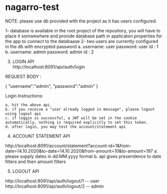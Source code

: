 # nagarro-test

NOTE: please use db provided with the project as it has users configured.


1- database is available in the root project of the repository, you will have to place it somwewhere and provide database path in 
    applicaton.properties for the app to connect to the databaase
2- two users are currently configured in the db with encrypted password
    a. username: user
        password: user
        id : 1
    b. username: admin
       password: admin
        id : 2
        

3. LOGIN API       
http://localhost:8091/api/auth/login

REQUEST BODY : 

{
"username":"admin",
"password":"admin"
}

Login Instructions:

    a. hit the above api.
    b. if you receive a "user already logged in message", please logout using logout api
    c. if loggin is successful, a JWT will be set in the cookie automatically, nothing is required explicitly to set this token.
    d. after login, you may test the account/statement api
    
4. ACCOUNT STATEMENT API 

http://localhost:8091/account/statement?account-id=1&from-date=14.10.2020&to-date=14.10.2020&from-amount=10&to-amount=197
    a. please supply dates in dd.MM.yyyy format 
    b. api gives presendence to date filters and then amount filters
    
5. LOGOUT API 

http://localhost:8091/api/auth/logout/1   -- user
http://localhost:8091/api/auth/logout/2   -- admin






